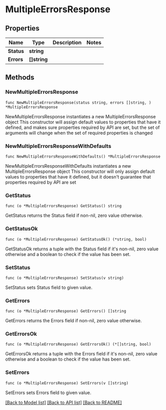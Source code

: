 # MultipleErrorsResponse

## Properties

Name | Type | Description | Notes
------------ | ------------- | ------------- | -------------
**Status** | **string** |  | 
**Errors** | **[]string** |  | 

## Methods

### NewMultipleErrorsResponse

`func NewMultipleErrorsResponse(status string, errors []string, ) *MultipleErrorsResponse`

NewMultipleErrorsResponse instantiates a new MultipleErrorsResponse object
This constructor will assign default values to properties that have it defined,
and makes sure properties required by API are set, but the set of arguments
will change when the set of required properties is changed

### NewMultipleErrorsResponseWithDefaults

`func NewMultipleErrorsResponseWithDefaults() *MultipleErrorsResponse`

NewMultipleErrorsResponseWithDefaults instantiates a new MultipleErrorsResponse object
This constructor will only assign default values to properties that have it defined,
but it doesn't guarantee that properties required by API are set

### GetStatus

`func (o *MultipleErrorsResponse) GetStatus() string`

GetStatus returns the Status field if non-nil, zero value otherwise.

### GetStatusOk

`func (o *MultipleErrorsResponse) GetStatusOk() (*string, bool)`

GetStatusOk returns a tuple with the Status field if it's non-nil, zero value otherwise
and a boolean to check if the value has been set.

### SetStatus

`func (o *MultipleErrorsResponse) SetStatus(v string)`

SetStatus sets Status field to given value.


### GetErrors

`func (o *MultipleErrorsResponse) GetErrors() []string`

GetErrors returns the Errors field if non-nil, zero value otherwise.

### GetErrorsOk

`func (o *MultipleErrorsResponse) GetErrorsOk() (*[]string, bool)`

GetErrorsOk returns a tuple with the Errors field if it's non-nil, zero value otherwise
and a boolean to check if the value has been set.

### SetErrors

`func (o *MultipleErrorsResponse) SetErrors(v []string)`

SetErrors sets Errors field to given value.



[[Back to Model list]](../README.md#documentation-for-models) [[Back to API list]](../README.md#documentation-for-api-endpoints) [[Back to README]](../README.md)


